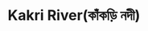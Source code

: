 ---
title: "Kakri River(কাঁকড়ি নদী)"
title_bn: "কাঁকড়ি নদী"
description: "Kakri river starts from Chouddagram upazila and ends at the Feni river. It covers Chouddagram upazila,Comilla. The total length of the river is 12 km. It’s a transboundary river."
---